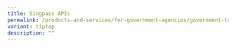 ```yaml
---
title: Singpass APIs
permalink: /products-and-services/for-government-agencies/government-transactions/singpass-apis/
variant: tiptap
description: ""
---
```

